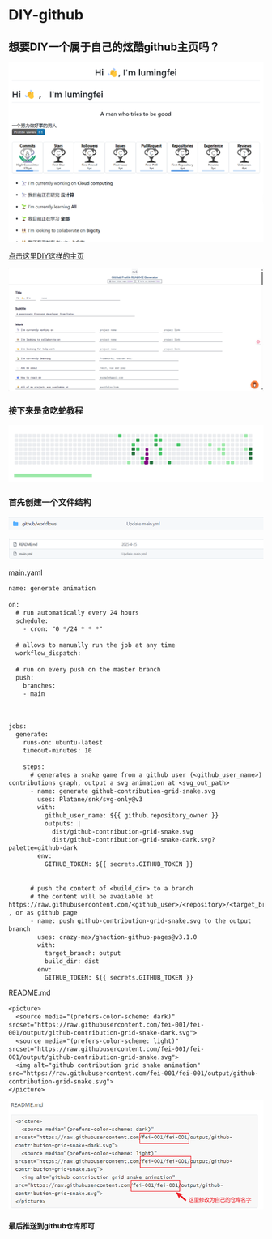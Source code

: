 # DIY-github

## 想要DIY一个属于自己的炫酷github主页吗？

![image-20250426132705169](README.assets/image-20250426132705169.png)

[点击这里DIY这样的主页](https://rahuldkjain.github.io/gh-profile-readme-generator/)

![image-20250426132925392](README.assets/image-20250426132925392.png)

### 接下来是贪吃蛇教程

![image-20250426132959384](README.assets/image-20250426132959384.png)

### 首先创建一个文件结构

![image-20250426133116938](README.assets/image-20250426133116938.png)

![image-20250426133131830](README.assets/image-20250426133131830.png)

main.yaml

```
name: generate animation

on:
  # run automatically every 24 hours
  schedule:
    - cron: "0 */24 * * *" 
  
  # allows to manually run the job at any time
  workflow_dispatch:
  
  # run on every push on the master branch
  push:
    branches:
    - main
    
  

jobs:
  generate:
    runs-on: ubuntu-latest
    timeout-minutes: 10
    
    steps:
      # generates a snake game from a github user (<github_user_name>) contributions graph, output a svg animation at <svg_out_path>
      - name: generate github-contribution-grid-snake.svg
        uses: Platane/snk/svg-only@v3
        with:
          github_user_name: ${{ github.repository_owner }}
          outputs: |
            dist/github-contribution-grid-snake.svg
            dist/github-contribution-grid-snake-dark.svg?palette=github-dark
        env:
          GITHUB_TOKEN: ${{ secrets.GITHUB_TOKEN }}
          
          
      # push the content of <build_dir> to a branch
      # the content will be available at https://raw.githubusercontent.com/<github_user>/<repository>/<target_branch>/<file> , or as github page
      - name: push github-contribution-grid-snake.svg to the output branch
        uses: crazy-max/ghaction-github-pages@v3.1.0
        with:
          target_branch: output
          build_dir: dist
        env:
          GITHUB_TOKEN: ${{ secrets.GITHUB_TOKEN }}
```

README.md

```
<picture>
  <source media="(prefers-color-scheme: dark)" srcset="https://raw.githubusercontent.com/fei-001/fei-001/output/github-contribution-grid-snake-dark.svg">
  <source media="(prefers-color-scheme: light)" srcset="https://raw.githubusercontent.com/fei-001/fei-001/output/github-contribution-grid-snake.svg">
  <img alt="github contribution grid snake animation" src="https://raw.githubusercontent.com/fei-001/fei-001/output/github-contribution-grid-snake.svg">
</picture>
```

![image-20250426133433922](README.assets/image-20250426133433922.png)

#### 最后推送到github仓库即可

